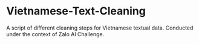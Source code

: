 # Vietnamese-Text-Cleaning
A script of different cleaning steps for Vietnamese textual data. Conducted under the context of Zalo AI Challenge.
